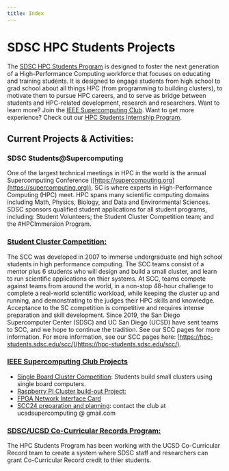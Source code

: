 ```yaml
---
title: Index
---
```


# SDSC HPC Students Projects

The [SDSC HPC Students Program](https://www.sdsc.edu/education_and_training/hpc_students.html) is designed to foster the next generation of a High-Performance Computing workforce that focuses on educating and training students. It is designed to engage students from high school to grad school about all things HPC (from programming to building clusters), to motivate them to pursue HPC careers, and to serve as bridge between students and HPC-related development, research and researchers. Want to learn more? Join the [IEEE Supercomputing Club](https://supercomputing-club.sdsc.edu). Want to get more experience? Check out our [HPC Students Internship Program](https://hpc-students.sdsc.edu/internships/).

## Current Projects & Activities:

### SDSC Students@Supercomputing
One of the largest technical meetings in HPC in the world is the annual Supercomputing Conference ([https://supercomputing.org](https://supercomputing.org)). SC is where experts in High-Performance Computing (HPC) meet. HPC spans many scientific computing domains including Math, Physics, Biology, and Data and Environmental Sciences. SDSC sponsors qualified student applications for all student programs, including: Student Volunteers; the Student Cluster Competition team; and the #HPCImmersion Program.

### [Student Cluster Competition:](scc)

The SCC was developed in 2007 to immerse undergraduate and high school students in high performance computing. The SCC teams consist of a mentor plus 6 students who will design and build a small cluster, and learn to run scientific applications on thier systems. At SCC, teams compete against teams from around the world, in a non-stop 48-hour challenge to complete a real-world scientific workload, while keeping the cluster up and running, and demonstrating to the judges their HPC skills and knowledge. Acceptance to the SC competition is competitive and requires intense preparation and skill development.
Since 2019, the San Diego Supercomputer Center (SDSC) and UC San Diego (UCSD) have sent teams to SCC, and we hope to continue the tradition. See our SCC pages for more information. For more information, see our SCC pages here: [https://hpc-students.sdsc.edu/scc/](https://hpc-students.sdsc.edu/scc/).

###  [IEEE Supercomputing Club Projects](https://supercomputing-club.sdsc.edu)
- [Single Board Cluster Competition]([projects/sbcc](https://supercomputing-club.sdsc.edu/projects/)): Students build small clusters using single board computers.
- [Raspberry PI Cluster build-out Project:](https://supercomputing-club.sdsc.edu/projects)
- [FPGA Network Interface Card](https://supercomputing-club.sdsc.edu/projects/)
- [SCC24 preparation and planning](https://supercomputing-club.sdsc.edu): contact the club at ucsdsupercomputing @ gmail.com


### [SDSC/UCSD Co-Curricular Records Program:](ccr-program)

The HPC Students Program has been working with the UCSD Co-Curricular Record team to create a system where SDSC staff and researchers can grant Co-Curricular Record credit to thier students.
